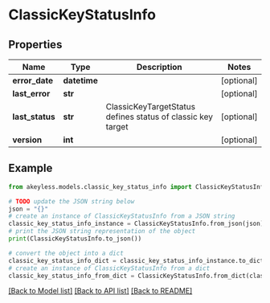 # ClassicKeyStatusInfo


## Properties

Name | Type | Description | Notes
------------ | ------------- | ------------- | -------------
**error_date** | **datetime** |  | [optional] 
**last_error** | **str** |  | [optional] 
**last_status** | **str** | ClassicKeyTargetStatus defines status of classic key target | [optional] 
**version** | **int** |  | [optional] 

## Example

```python
from akeyless.models.classic_key_status_info import ClassicKeyStatusInfo

# TODO update the JSON string below
json = "{}"
# create an instance of ClassicKeyStatusInfo from a JSON string
classic_key_status_info_instance = ClassicKeyStatusInfo.from_json(json)
# print the JSON string representation of the object
print(ClassicKeyStatusInfo.to_json())

# convert the object into a dict
classic_key_status_info_dict = classic_key_status_info_instance.to_dict()
# create an instance of ClassicKeyStatusInfo from a dict
classic_key_status_info_from_dict = ClassicKeyStatusInfo.from_dict(classic_key_status_info_dict)
```
[[Back to Model list]](../README.md#documentation-for-models) [[Back to API list]](../README.md#documentation-for-api-endpoints) [[Back to README]](../README.md)


